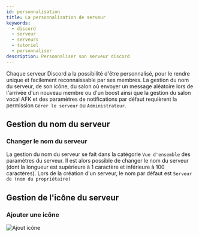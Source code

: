 ```yaml
---
id: personnalisation
title: La personnalisation de serveur
keywords:
  - discord
  - serveur
  - serveurs
  - tutoriel
  - personnaliser
description: Personnaliser son serveur discord
---
```

Chaque serveur Discord a la possibilité d'être personnalisé, pour le rendre unique et facilement reconnaissable par ses membres. La gestion du nom du serveur, de son icône, du salon où envoyer un message aléatoire lors de l'arrivée d'un nouveau membre ou d'un boost ainsi que la gestion du salon vocal AFK et des paramètres de notifications par défaut requièrent la permission `Gérer le serveur` ou `Administrateur`.

## Gestion du nom du serveur

### Changer le nom du serveur

La gestion du nom du serveur se fait dans la catégorie `Vue d'ensemble` des paramètres du serveur. Il est alors possible de changer le nom du serveur (dont la longueur est supérieure à 1 caractère et inférieure à 100 caractères). Lors de la création d'un serveur, le nom par défaut est `Serveur de (nom du propriétaire)`

## Gestion de l'icône du serveur

### Ajouter une icône

![Ajout icône](https://user-images.githubusercontent.com/70655051/128032325-9d18604f-3def-4a9e-bd8f-130041a63fb8.gif)
